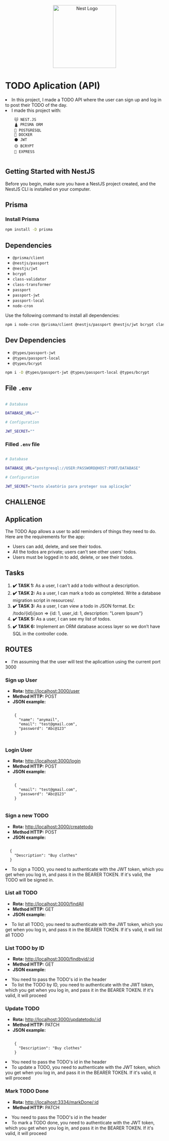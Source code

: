 <p align="center">
  <a href="http://nestjs.com/" target="blank"><img src="https://nestjs.com/img/logo-small.svg" width="200" alt="Nest Logo" /></a>
</p>

[circleci-image]: https://img.shields.io/circleci/build/github/nestjs/nest/master?token=abc123def456
[circleci-url]: https://circleci.com/gh/nestjs/nest


<body>

  <h1>TODO Aplication (API)</h1>

<li>In this project, I made a TODO API where the user can sign up and log in to post their TODO of the day.</li>

  <li> I made this project with:</li>
  <code>
    🐱 NEST.JS
    🛕 PRISMA ORM
    🐘 POSTGRESQL
    🐳 DOCKER
    ⚫ JWT
    🟡 BCRYPT
    🔴 EXPRESS
  </code>
  
<h2>Getting Started with NestJS</h2>

<p>Before you begin, make sure you have a NestJS project created, and the NestJS CLI is installed on your computer.</p>


## Prisma

### Install Prisma
```bash
npm install -D prisma
```
## Dependencies

- `@prisma/client`
- `@nestjs/passport`
- `@nestjs/jwt`
- `bcrypt`
- `class-validator`
- `class-transformer`
- `passport`
- `passport-jwt`
- `passport-local`
- `node-cron`

Use the following command to install all dependencies:

```bash
npm i node-cron @prisma/client @nestjs/passport @nestjs/jwt bcrypt class-validator class-transformer passport passport-jwt passport-local
```

## Dev Dependencies

- `@types/passport-jwt`
- `@types/passport-local`
- `@types/bcrypt`

```bash
npm i -D @types/passport-jwt @types/passport-local @types/bcrypt
```

## File `.env`

```bash

# Database

DATABASE_URL=""

# Configuration

JWT_SECRET=""


```

### Filled `.env` file

```bash

# Database

DATABASE_URL="postgresql://USER:PASSWORD@HOST:PORT/DATABASE"

# Configuration

JWT_SECRET="texto aleatório para proteger sua aplicação"

```

 <H2> CHALLENGE</H2>
 <h2>Application</h2>
  <p>The TODO App allows a user to add reminders of things they need to do. Here are the requirements for the app:</p>

  <ul>
    <li>Users can add, delete, and see their todos.</li>
    <li>All the todos are private; users can't see other users' todos.</li>
    <li>Users must be logged in to add, delete, or see their todos.</li>
  </ul>

  <h2>Tasks</h2>

 <ol>
    <li>
      <strong>✔️ TASK 1:</strong> As a user, I can't add a todo without a description.
    </li>
    <li>
      <strong>✔️ TASK 2:</strong> As a user, I can mark a todo as completed. Write a database migration script in resources/.
    </li>
    <li>
      <strong>✔️ TASK 3:</strong> As a user, I can view a todo in JSON format. Ex: /todo/{id}/json =&gt; {id: 1, user_id: 1,
      description: "Lorem Ipsum"}
    </li>
    <li>
      <strong>✔️ TASK 5:</strong> As a user, I can see my list of todos.
    </li>
    <li>
      <strong>✔️ TASK 6:</strong> Implement an ORM database access layer so we don’t have SQL in the controller code.
    </li>
  </ol>
</body>
  <h2>ROUTES</h2>
  <li>I'm assuming that the user will test the aplicattion using the current port 3000</li>
  <h3>Sign up User</h3>
  <ul>
    <li><strong>Rota:</strong> <a href="http://localhost:3000/users">http://localhost:3000/user</a></li>
    <li><strong>Method HTTP:</strong> POST</li>
    <li><strong>JSON example:</strong></li>
  </ul>
  <code>
    {
      "name": "anymail",
      "email": "test@gmail.com",
      "password": "Abc@123"
    }
  </code>
  
  <h3>Login User</h3>
  <ul>
    <li><strong>Rota:</strong> <a href="http://localhost:3000/login">http://localhost:3000/login</a></li>
    <li><strong>Method HTTP:</strong> POST</li>
    <li><strong>JSON example:</strong></li>
  </ul>
  <code>
    {
      "email": "test@gmail.com",
      "password": "Abc@123"
    }
  </code>

  <h3>Sign a new TODO</h3>
  <ul>
    <li><strong>Rota:</strong> <a href="http://localhost:3000/createtodo">http://localhost:3000/createtodo</a></li>
    <li><strong>Method HTTP:</strong> POST</li>
    <li><strong>JSON example:</strong></li>
  </ul>
  <code>
  {
    "Description": "Buy clothes"
  }
  </code>

  <li> To sign a TODO, you need to authenticate with the JWT token, which you get when you log in, and pass it in the BEARER TOKEN. If it's valid, the TODO will be signed in.</li>

  <h3>List all TODO</h3>

  <ul>
    <li><strong>Rota:</strong> <a href="http://localhost:3000/findAll">http://localhost:3000/findAll</a></li>
    <li><strong>Method HTTP:</strong> GET</li>
    <li><strong>JSON example:</strong></li>
  </ul>
  <li> To list all TODO, you need to authenticate with the JWT token, which you get when you log in, and pass it in the BEARER TOKEN. If it's valid, it will list all TODO</li>

  <h3>List TODO by ID</h3>

  <ul>
    <li><strong>Rota:</strong> <a href="http://localhost:3000/findbyid/:id">http://localhost:3000/findbyid/:id</a></li>
    <li><strong>Method HTTP:</strong> GET</li>
    <li><strong>JSON example:</strong></li>
  </ul>
  <li> You need to pass the TODO's id in the header</li>
  <li> To list the TODO by ID, you need to authenticate with the JWT token, which you get when you log in, and pass it in the BEARER TOKEN. If it's valid, it will proceed</li>

  <h3>Update TODO</h3>
    <ul>
      <li><strong>Rota:</strong> <a href="http://localhost:3000/updatetodo/:id">http://localhost:3000/updatetodo/:id</a></li>
      <li><strong>Method HTTP:</strong> PATCH</li>
      <li><strong>JSON example:</strong></li>
    </ul>
    <code>
    {
      "Description": "Buy clothes"
    }
    </code>
  <li> You need to pass the TODO's id in the header</li>
  <li> To update a TODO, you need to authenticate with the JWT token, which you get when you log in, and pass it in the BEARER TOKEN. If it's valid, it will proceed</li>

  <h3>Mark TODO Done</h3>
  <ul>
    <li><strong>Rota:</strong> <a href="http://localhost:3000/markDone/:id">http://localhost:3334/markDone/:id</a></li>
    <li><strong>Method HTTP:</strong> PATCH</li>
  </ul>
  <li> You need to pass the TODO's id in the header</li>
  <li> To mark a TODO done, you need to authenticate with the JWT token, which you get when you log in, and pass it in the BEARER TOKEN. If it's valid, it will proceed</li>
  
